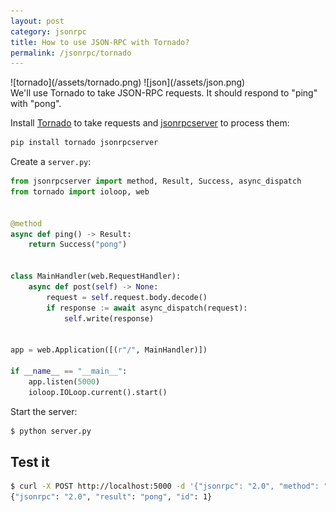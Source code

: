 ```yaml
---
layout: post
category: jsonrpc
title: How to use JSON-RPC with Tornado?
permalink: /jsonrpc/tornado
---
```

<div class="wide-logos" markdown="1">
![tornado](/assets/tornado.png)
![json](/assets/json.png)
</div>

<div id="intro" markdown="1">
We'll use Tornado to take JSON-RPC requests. It should respond to "ping" with
"pong".
</div>

Install [Tornado](http://www.tornadoweb.org/) to take requests and
[jsonrpcserver](https://www.jsonrpcserver.com/) to process them:

```sh
pip install tornado jsonrpcserver
```
Create a `server.py`:

```python
from jsonrpcserver import method, Result, Success, async_dispatch
from tornado import ioloop, web


@method
async def ping() -> Result:
    return Success("pong")


class MainHandler(web.RequestHandler):
    async def post(self) -> None:
        request = self.request.body.decode()
        if response := await async_dispatch(request):
            self.write(response)


app = web.Application([(r"/", MainHandler)])

if __name__ == "__main__":
    app.listen(5000)
    ioloop.IOLoop.current().start()
```

Start the server:

```sh
$ python server.py
```

## Test it

```sh
$ curl -X POST http://localhost:5000 -d '{"jsonrpc": "2.0", "method": "ping", "id": 1}'
{"jsonrpc": "2.0", "result": "pong", "id": 1}
```
